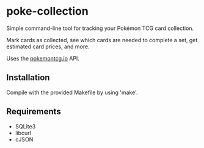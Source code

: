 # poke-collection
Simple command-line tool for tracking your Pokémon TCG card collection.

Mark cards as collected, see which cards are needed to complete a set, get estimated card prices, and more.

Uses the [pokemontcg.io](https://pokemontcg.io/) API.

## Installation
Compile with the provided Makefile by using 'make'.

## Requirements
* SQLite3
* libcurl
* cJSON


